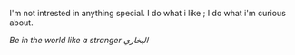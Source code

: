 I'm not intrested in anything special. I do what i like ; I do what i'm curious about.


_Be in the world like a stranger_
                    _البخاري_
